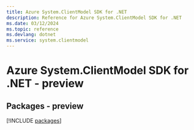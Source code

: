 ```yaml
---
title: Azure System.ClientModel SDK for .NET
description: Reference for Azure System.ClientModel SDK for .NET
ms.date: 03/12/2024
ms.topic: reference
ms.devlang: dotnet
ms.service: system.clientmodel
---
```

# Azure System.ClientModel SDK for .NET - preview
## Packages - preview
[!INCLUDE [packages](system.clientmodel-index.md)]